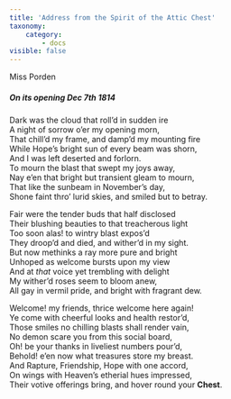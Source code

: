 ```yaml
---
title: 'Address from the Spirit of the Attic Chest'
taxonomy:
    category:
        - docs
visible: false
---
```


<div class="author">Miss Porden</div>

##### On its opening Dec 7th 1814

Dark was the cloud that roll’d in sudden ire  
A night of sorrow o’er my opening morn,  
That chill’d my frame, and damp’d my mounting fire  
While Hope’s bright sun of every beam was shorn,  
And I was left deserted and forlorn.  
To mourn the blast that swept my joys away,  
Nay e’en that bright but transient gleam to mourn,  
That like the sunbeam in November’s day,  
Shone faint thro’ lurid skies, and smiled but to betray.  

Fair were the tender buds that half disclosed  
Their blushing beauties to that treacherous light  
Too soon alas! to wintry blast expos’d  
They droop’d and died, and wither’d in my sight.  
But now methinks a ray more pure and bright  
Unhoped as welcome bursts upon my view  
And at *that* voice yet trembling with delight  
My wither’d roses seem to bloom anew,  
All gay in vermil pride, and bright with fragrant dew.  

Welcome! my friends, thrice welcome here again!  
Ye come with cheerful looks and health restor’d,  
Those smiles no chilling blasts shall render vain,  
No demon scare you from this social board,  
Oh! be your thanks in liveliest numbers pour’d,  
Behold! e’en now what treasures store my breast.  
And Rapture, Friendship, Hope with one accord,  
On wings with Heaven’s etherial hues impressed,  
Their votive offerings bring, and hover round your **Chest**.